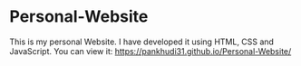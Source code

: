 # Personal-Website
This is my personal Website. I have developed it using HTML, CSS and JavaScript.
You can view it: https://pankhudi31.github.io/Personal-Website/
